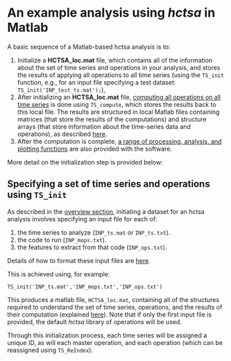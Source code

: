 # An example analysis using *hctsa* in Matlab

<!--## Overview of an analysis-->

A basic sequence of a Matlab-based hctsa analysis is to:
1. Initialize a **HCTSA_loc.mat** file, which contains all of the information about the set of time series and operations in your analysis, and stores the results of applying all operations to all time series (using the `TS_init` function, e.g., for an input file specifying a test dataset: `TS_init('INP_test_ts.mat');`),
2. After initializing an **HCTSA_loc.mat** file, [computing all operations on all time series](calculating.md) is done using `TS_compute`, which stores the results back to this local file. The results are structured in local Matlab files containing matrices (that store the results of the computations) and structure arrays (that store information about the time-series data and operations), as described [here](hctsa_structure.md).
3. After the computation is complete, [a range of processing, analysis, and plotting functions](analyzing_visualizing.md) are also provided with the software.

More detail on the initialization step is provided below:

## Specifying a set of time series and operations using `TS_init`

As described in the [overview section](setup.md), initiating a dataset for an hctsa analysis involves specifying an input file for each of:
1. the time series to analyze (`INP_ts.mat` or `INP_ts.txt`).
1. the code to run (`INP_mops.txt`).
1. the features to extract from that code (`INP_ops.txt`).

Details of how to format these input files are [here](input_files.md).

This is achieved using, for example:

    TS_init('INP_ts.mat','INP_mops.txt','INP_ops.txt')

This produces a matlab file, `HCTSA_loc.mat`, containing all of the structures required to understand the set of time series, operations, and the results of their computation (explained [here](hctsa_structure.md)).
Note that if only the first input file is provided, the default *hctsa* library of operations will be used.

Through this initialization process, each time series will be assigned a unique ID, as will each master operation, and each operation (which can be reassigned using `TS_ReIndex`).